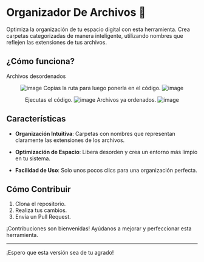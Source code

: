 

# Organizador De Archivos 📂

Optimiza la organización de tu espacio digital con esta herramienta. Crea carpetas categorizadas de manera inteligente, utilizando nombres que reflejen las extensiones de tus archivos.

## ¿Cómo funciona?

Archivos desordenados
<div align="center">

![image](https://github.com/nahataen/OrganizadorDeArchivos/assets/4331964/951102d0-4cfe-4274-9884-5e85c2888007)
Copias la ruta para luego ponerla en el código. 
![image](https://github.com/nahataen/OrganizadorDeArchivos/assets/4331964/e1b0320d-327f-405d-a8a5-3285c11ba97e)

Ejecutas el código.
![image](https://github.com/nahataen/OrganizadorDeArchivos/assets/4331964/f1b230d9-fd3b-46fe-98f9-7175e42c89c3)
Archivos ya ordenados.
![image](https://github.com/nahataen/OrganizadorDeArchivos/assets/4331964/1cad5578-361c-4bc4-93c8-1f2ed076913d)

</div>

## Características

- **Organización Intuitiva**: Carpetas con nombres que representan claramente las extensiones de los archivos.
  
- **Optimización de Espacio**: Libera desorden y crea un entorno más limpio en tu sistema.

- **Facilidad de Uso**: Solo unos pocos clics para una organización perfecta.

## Cómo Contribuir

1. Clona el repositorio.
2. Realiza tus cambios.
3. Envía un Pull Request.

¡Contribuciones son bienvenidas! Ayúdanos a mejorar y perfeccionar esta herramienta.


---

¡Espero que esta versión sea de tu agrado!
